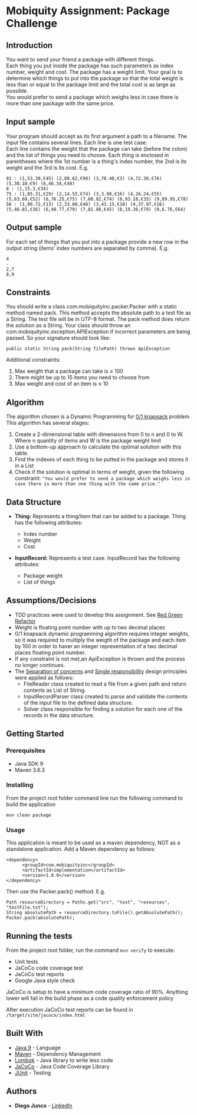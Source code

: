 # Mobiquity Assignment: Package	Challenge

## Introduction
You want to send your friend a package with different things.  
Each thing you put inside the package has such parameters as index number, weight and cost. The package has a weight limit. Your goal is to determine which things to put into the package so that the total weight is less than or equal to the package limit and the total cost is as large as possible.  
You would prefer to send a package which weighs less in case there is more than one package with the same price.  
## Input sample
Your program should accept as its first argument a path to a filename. The input file contains several lines. Each line is one test case.  
Each line contains the weight that the package can take (before the colon) and the list of things you need to choose. Each thing is enclosed in parentheses where the 1st number is a thing's index number, the 2nd is its weight and the 3rd is its cost. E.g.
```
81 : (1,53.38,€45) (2,88.62,€98) (3,78.48,€3) (4,72.30,€76) (5,30.18,€9) (6,46.34,€48)
8 : (1,15.3,€34)
75 : (1,85.31,€29) (2,14.55,€74) (3,3.98,€16) (4,26.24,€55) (5,63.69,€52) (6,76.25,€75) (7,60.02,€74) (8,93.18,€35) (9,89.95,€78)
56 : (1,90.72,€13) (2,33.80,€40) (3,43.15,€10) (4,37.97,€16) (5,46.81,€36) (6,48.77,€79) (7,81.80,€45) (8,19.36,€79) (9,6.76,€64) 
```

## Output sample
For each set of things that you put into a package provide a new row in the output string (items’ index numbers are separated by comma). E.g.  
```
4
-
2,7
8,9 
```
## Constraints
You should write a class com.mobiquityinc.packer.Packer with a static method named pack. This method accepts the absolute path to a test file as a String. The test file will be in UTF-8 format. The pack method does return the solution as a String. 
Your class should throw an com.mobiquityinc.exception.APIException if incorrect parameters are being passed.  So your signature should look like:
```
public static String pack(String filePath) throws ApiException
```

Additional constraints: 
1. Max weight that a package can take is ≤ 100
2. There might be up to 15 items you need to choose from
3. Max weight and cost of an item is ≤ 10

## Algorithm
The algorithm chosen is a Dynamic Programming for [0/1 knapsack](https://en.wikipedia.org/wiki/Knapsack_problem#0/1_knapsack_problem) problem
This algorithm has several stages:
1. Create a 2-dimensional table with dimensions from 0 to n and 0 to W. Where n quantity of items and W is the package weight limit
2. Use a bottom-up approach to calculate the optimal solution with this table.
3. Find the indexes of each thing to be putted in the package and stores it in a List
4. Check if the solution is optimal in terms of weight, given the following constraint: ```"You would prefer to send a package which weighs less in case there is more than one thing with the same price."```
## Data Structure
* **Thing:** Represents a thing/item that can be added to a package. Thing has the following attributes:
  * Index number
  * Weight
  * Cost
  
* **InputRecord:** Represents a test case. InputRecord has the following attributes:
  * Package weight
  * List of things
  
## Assumptions/Decisions
* TDD practices were used to develop this assignment. See [Red Green Refactor](https://dzone.com/articles/pattern-of-the-month-red-green-refactor)
* Weight is floating point number with up to two decimal places
* 0/1 knapsack dynamic programming algorithm requires integer weights, so it was required to multiply the weight of the package and each item by 100 in order to haver an integer representation of  a two decimal places floating point number.
* If any constraint is not met,an ApiException is thrown and the process no longer continues.
* The [Separation of concerns](https://en.wikipedia.org/wiki/Separation_of_concerns) and [Single responsibility](https://en.wikipedia.org/wiki/Single_responsibility_principle) design principles were applied as follows:
  * FileReader class created to read a file from a given path and return contents as List of String.
  * InputRecordParser class created to parse and validate the contents of the input file to the defined data structure.
  * Solver class responsible for finding a solution for each one of the records in the data structure.

## Getting Started
### Prerequisites
* Java SDK 9
* Maven 3.6.3
### Installing
From the project root folder command line run the following command to build the application
```
mvn clean package
```
### Usage
This application is meant to be used as a maven dependency, NOT as a standalone application.
Add a Maven dependency as follows: 
```
<dependency>
      <groupId>com.mobiquityinc</groupId>
      <artifactId>implementation</artifactId>
      <version>1.0.0</version>
</dependency>
```
Then use the Packer.pack() method. E.g.
```
Path resourceDirectory = Paths.get("src", "test", "resources", "testFile.txt");
String absolutePath = resourceDirectory.toFile().getAbsolutePath();
Packer.pack(absolutePath);
```

## Running the tests

From the project root folder, run the command ```mvn verify``` to execute:
 * Unit tests
 * JaCoCo code coverage test
 * JaCoCo test reports
 * Google Java style check

JaCoCo is setup to have a minimum code coverage ratio of 90%. Anything lower will fail in the build phase as a code quality enforcement policy

After execution JaCoCo test reports can be found in ```/target/site/jacoco/index.html``` 

## Built With

* [Java 9](https://www.oracle.com/java/java9.html) - Language
* [Maven](https://maven.apache.org/) - Dependency Management
* [Lombok](https://projectlombok.org/) - Java library to write less code
* [JaCoCo](https://www.eclemma.org/jacoco/) - Java Code Coverage Library
* [JUnit](https://junit.org) - Testing

## Authors

* **Diego Junco** - [LinkedIn](https://www.linkedin.com/in/diego-junco)